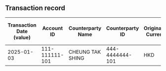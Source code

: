 ## Transaction record
| Transaction Date (value) | Account ID | Counterparty Name | Counterparty ID | Originating Currency | Originating Amount | Debit Credit Indicator | Beneficiary Bank Raw | Originator Bank Raw | Beneficiary Name | Originator Account Number | Transaction Type Source | Transaction Code Description | Sending Bank Account Number | Sending Bank Address | Converted Amount | Fraud payment |
| --- | --- | --- | --- | --- | --- | --- | --- | --- | --- | --- | --- | --- | --- | --- | --- | --- |
| 2025-01-03 | 111-111111-101 | CHEUNG TAK SHING | 444-4444444-101 | HKD | 3000 | C | Hang Seng Bank Ltd. | ZA Bank Limited | CHAN TAI MAN | 444-4444444-101 | CWTF | Default transaction | NaN | ZA Bank Limited | 3000 | 1 |